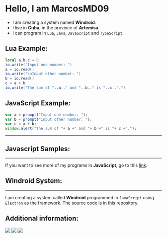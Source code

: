 # Hello, I am MarcosMD09

- I am creating a system named **Windroid**.
- I live in **Cuba**, in the province of **Artemisa**.
- I can program in ``Lua``, ``Java``, ``JavaScript`` and ``TypeScript``.

## Lua Example:
```lua
local a,b,c = 0
io.write("Input one number: ")
a = io.read()
io.write("\nInput other number: ")
b = io.read()
c = a + b
io.write("The sum of "..a.." and "..b.." is "..c..".")
```
## JavaScript Example:
```javascript
var a = prompt("Imput one number: ");
var b = prompt("Input other number: ");
var c = a + b;
window.alert("The sum of "+ a +" and "+ b +" is "+ c +".");
```
---

## Javascript Samples:
---
If you want to see more of my programs in **JavaScript**, go to this [link](https://github.com/MarcosMD09/JavaScript-Samples).
## Windroid System:
---
I am creating a system called **Windroid** programmed in `JavaScript` using `Electron` as the framework. The source code is in [this](https://github.com/MarcosMD09/Windroid) repository.
## Additional information:
![](https://github-profile-summary-cards.vercel.app/api/cards/profile-details?username=MarcosMD09&theme=nord_dark)
![](https://github-profile-summary-cards.vercel.app/api/cards/stats?username=MarcosMD09&theme=nord_dark)
![](https://github-profile-summary-cards.vercel.app/api/cards/repos-per-language?username=MarcosMD09&theme=nord_dark)
